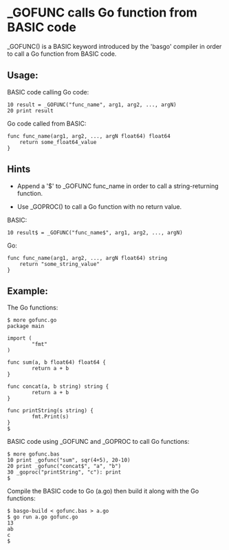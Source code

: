 
# _GOFUNC calls Go function from BASIC code

_GOFUNC() is a BASIC keyword introduced by the 'basgo' compiler in order to call a Go function from BASIC code.

## Usage:

BASIC code calling Go code:

    10 result = _GOFUNC("func_name", arg1, arg2, ..., argN)
    20 print result

Go code called from BASIC:

    func func_name(arg1, arg2, ..., argN float64) float64
        return some_float64_value
    }

## Hints

- Append a '$' to _GOFUNC func_name in order to call a string-returning function.

- Use _GOPROC() to call a Go function with no return value.

BASIC:

    10 result$ = _GOFUNC("func_name$", arg1, arg2, ..., argN)

Go:

    func func_name(arg1, arg2, ..., argN float64) string
        return "some_string_value"
    }

## Example:

The Go functions:

    $ more gofunc.go
    package main

    import (
            "fmt"
    )

    func sum(a, b float64) float64 {
            return a + b
    }

    func concat(a, b string) string {
            return a + b
    }

    func printString(s string) {
            fmt.Print(s)
    }
    $

BASIC code using _GOFUNC and _GOPROC to call Go functions: 

    $ more gofunc.bas
    10 print _gofunc("sum", sqr(4+5), 20-10)
    20 print _gofunc("concat$", "a", "b")
    30 _goproc("printString", "c"): print
    $

Compile the BASIC code to Go (a.go) then build it along with the Go functions:

    $ basgo-build < gofunc.bas > a.go
    $ go run a.go gofunc.go
    13
    ab
    c
    $

